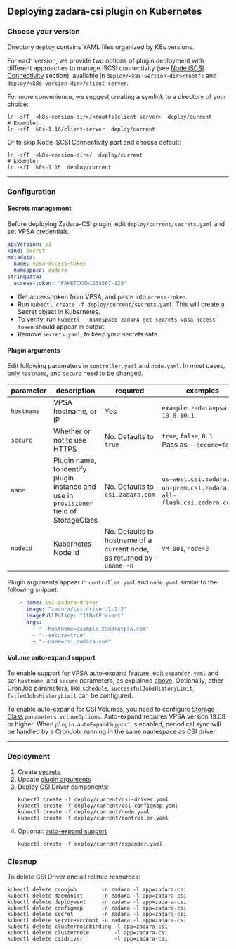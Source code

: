 ## Deploying zadara-csi plugin on Kubernetes

### Choose your version

Directory `deploy` contains YAML files organized by K8s versions.

For each version, we provide two options of plugin deployment with different approaches to manage iSCSI connectivity
(see [Node iSCSI Connectivity](README.md#node-iscsi-connectivity) section),
 available in `deploy/<k8s-version-dir>/rootfs` and `deploy/<k8s-version-dir>/client-server`.

For more convenience, we suggest creating a symlink to a directory of your choice:
```shell script
ln -sfT  <k8s-version-dir>/<rootfs|client-server>  deploy/current
# Example:
ln -sfT  k8s-1.16/client-server  deploy/current
```
Or to skip Node iSCSI Connectivity part and choose default:
```shell script
ln -sfT  <k8s-version-dir>/  deploy/current
# Example:
ln -sfT  k8s-1.16  deploy/current
```

---

### Configuration

#### Secrets management

Before deploying Zadara-CSI plugin, edit `deploy/current/secrets.yaml` and set VPSA credentials.

```yaml
apiVersion: v1
kind: Secret
metadata:
  name: vpsa-access-token
  namespace: zadara
stringData:
  access-token: "FAKETOKEN1234567-123"
```

- Get access token from VPSA, and paste into `access-token`.
- Run `kubectl create -f deploy/current/secrets.yaml`. This will create a Secret object in Kubernetes.
- To verify, run `kubectl --namespace zadara get secrets`, `vpsa-access-token` should appear in output.
- Remove `secrets.yaml`, to keep your secrets safe.

#### Plugin arguments

Edit following parameters in `controller.yaml` and `node.yaml`.
In most cases, only `hostname`, and `secure` need to be changed.

| parameter | description | required | examples |
|-----------|-----------|-----------|----------|
| `hostname` | VPSA hostname, or IP  | Yes | `example.zadaravpsa.com`, `10.0.10.1`
| `secure` | Whether or not to use HTTPS | No. Defaults to `true` | `true`, `false`, `0`, `1`. <br>Pass as `--secure=false`
|`name` | Plugin name, to identify plugin instance and use in `provisioner` field of StorageClass  | No. Defaults to `csi.zadara.com` | `us-west.csi.zadara.com`, `on-prem.csi.zadara.com`, `all-flash.csi.zadara.com`
|`nodeid` | Kubernetes Node id | No. Defaults to hostname of a current node, as returned by `uname -n` | `VM-001`, `node42`

Plugin arguments appear in `controller.yaml` and `node.yaml` similar to the following snippet:
```yaml
    - name: csi-zadara-driver
      image: "zadara/csi-driver:1.2.2"
      imagePullPolicy: "IfNotPresent"
      args:
        - "--hostname=example.zadaravpsa.com"
        - "--secure=true"
        - "--name=csi.zadara.com"
```

#### Volume auto-expand support

To enable support for [VPSA auto-expand feature](http://guides.zadarastorage.com/release-notes/1908/whats-new.html#volume-auto-expand),
edit `expander.yaml` and set `hostname`, and `secure` parameters, as explained [above](#plugin-arguments).
Optionally, other CronJob parameters, like `schedule`, `successfulJobsHistoryLimit`, `failedJobsHistoryLimit` can be configured.

To enable auto-expand for CSI Volumes, you need to configure [Storage Class](README.md#storage-class) `parameters.volumeOptions`.
Auto-expand requires VPSA version 19.08 or higher. When `plugin.autoExpandSupport` is enabled,
periodical sync will be handled by a CronJob, running in the same namespace as CSI driver.

---

### Deployment

1. Create [secrets](#secrets-management)
2. Update [plugin arguments](#plugin-arguments)
3. Deploy CSI Driver components:
    ```shell script
    kubectl create -f deploy/current/csi-driver.yaml
    kubectl create -f deploy/current/csi-configmap.yaml
    kubectl create -f deploy/current/node.yaml
    kubectl create -f deploy/current/controller.yaml
    ```
4. Optional: [auto-expand support](#volume-auto-expand-support)
    ```shell script
    kubectl create -f deploy/current/expander.yaml
    ```

### Cleanup

To delete CSI Driver and all related resources:
```shell script
kubectl delete cronjob        -n zadara -l app=zadara-csi
kubectl delete daemonset      -n zadara -l app=zadara-csi
kubectl delete deployment     -n zadara -l app=zadara-csi
kubectl delete configmap      -n zadara -l app=zadara-csi
kubectl delete secret         -n zadara -l app=zadara-csi
kubectl delete serviceaccount -n zadara -l app=zadara-csi
kubectl delete clusterrolebinding -l app=zadara-csi
kubectl delete clusterrole        -l app=zadara-csi
kubectl delete csidriver          -l app=zadara-csi
```
